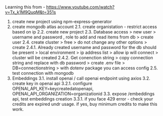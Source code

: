 Learning this from - https://www.youtube.com/watch?v=Tx_k1M9QuqM&t=351s
1. create new project using npm-express-generator
2. create mongodb atlas account
    2.1. create organistation - restrict access based on ip
    2.2. create new project
    2.3. Database access >  new user > username and password , role to add and read items from db > create user
    2.4. create cluster > free > do not change any other options > create
        2.4.1. Already created username and password for the db should be present > local environment > ip address list > allow ip will connect > cluster will be created
        2.4.2. Get conenction string > copy connection string and replace with db password > create .env file > DB=connectionstring > with dotenv package you can access config
    2.5. test connection with mongodb
3. Embeddings
    3.1. install openai / call openai endpoint using axios
    3.2. create key in openai api
        3.2.1. configure OPENAI_API_KEY=keycreatedatopenapi, OPENAI_API_ORGANIZATION=organizationid
    3.3. expose /embeddings api, test embeddings creation
        3.3.1. if you face 429 error - check your credits are expired undr usage. if yes, buy minimum credits to make this work.
